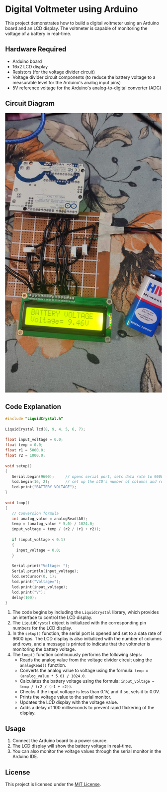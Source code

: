 
# Digital Voltmeter using Arduino

This project demonstrates how to build a digital voltmeter using an Arduino board and an LCD display. The voltmeter is capable of monitoring the voltage of a battery in real-time.

## Hardware Required

- Arduino board
- 16x2 LCD display
- Resistors (for the voltage divider circuit)
- Voltage divider circuit components (to reduce the battery voltage to a measurable level for the Arduino's analog input pins)
- 5V reference voltage for the Arduino's analog-to-digital converter (ADC)

## Circuit Diagram

![Circuit Diagram](output.jpeg)


## Code Explanation

```cpp
#include "LiquidCrystal.h"

LiquidCrystal lcd(8, 9, 4, 5, 6, 7);

float input_voltage = 0.0;
float temp = 0.0;
float r1 = 5000.0;
float r2 = 1000.0;

void setup()
{
   Serial.begin(9600);     // opens serial port, sets data rate to 9600 bps
   lcd.begin(16, 2);       // set up the LCD's number of columns and rows
   lcd.print("BATTERY VOLTAGE");
}

void loop()
{
   // Conversion formula
   int analog_value = analogRead(A0);
   temp = (analog_value * 5.0) / 1024.0;
   input_voltage = temp / (r2 / (r1 + r2));

   if (input_voltage < 0.1)
   {
     input_voltage = 0.0;
   }

   Serial.print("Voltage: ");
   Serial.println(input_voltage);
   lcd.setCursor(0, 1);
   lcd.print("Voltage=");
   lcd.print(input_voltage);
   lcd.print("V");
   delay(100);
}
```

1. The code begins by including the `LiquidCrystal` library, which provides an interface to control the LCD display.
2. The `LiquidCrystal` object is initialized with the corresponding pin numbers for the LCD display.
3. In the `setup()` function, the serial port is opened and set to a data rate of 9600 bps. The LCD display is also initialized with the number of columns and rows, and a message is printed to indicate that the voltmeter is monitoring the battery voltage.
4. The `loop()` function continuously performs the following steps:
    * Reads the analog value from the voltage divider circuit using the `analogRead()` function.
    * Converts the analog value to voltage using the formula: `temp = (analog_value * 5.0) / 1024.0`.
    * Calculates the battery voltage using the formula: `input_voltage = temp / (r2 / (r1 + r2))`.
    * Checks if the input voltage is less than 0.1V, and if so, sets it to 0.0V.
    * Prints the voltage value to the serial monitor.
    * Updates the LCD display with the voltage value.
    * Adds a delay of 100 milliseconds to prevent rapid flickering of the display.

Usage
-----

1. Connect the Arduino board to a power source.
2. The LCD display will show the battery voltage in real-time.
3. You can also monitor the voltage values through the serial monitor in the Arduino IDE.

License
-------

This project is licensed under the [MIT License](LICENSE).

